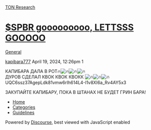 [TON Research](/)

# [$SPBR gooooooooo, LETTSSS GOOOOO](/t/spbr-gooooooooo-lettsss-gooooo/11740)

[General](/c/general/4) 

    

[kapibara777](https://tonresear.ch/u/kapibara777)  April 19, 2024, 12:26pm  1

КАПИБАРА ДАЛА В РОТ:fire:![:fire:](https://tonresear.ch/images/emoji/twitter/fire.png?v=12 ":fire:")![:fire:](https://tonresear.ch/images/emoji/twitter/fire.png?v=12 ":fire:")![:fire:](https://tonresear.ch/images/emoji/twitter/fire.png?v=12 ":fire:")  
ДУРОВ СДЕЛАЛ КВОК КВОК КВОКК ![:fire:](https://tonresear.ch/images/emoji/twitter/fire.png?v=12 ":fire:")![:fire:](https://tonresear.ch/images/emoji/twitter/fire.png?v=12 ":fire:")![:fire:](https://tonresear.ch/images/emoji/twitter/fire.png?v=12 ":fire:")  
UQC6ssz37AgepLdk81vmw6rIh614L4-I1v8XI6a\_Rv4AY5x3

ЗАКУПАЙТЕ КАПИБАРУ, ПОКА В ШТАНАХ НЕ БУДЕТ ГРИН БАРА!

 

*   [Home](/)
*   [Categories](/categories)
*   [Guidelines](/guidelines)

Powered by [Discourse](https://www.discourse.org), best viewed with JavaScript enabled